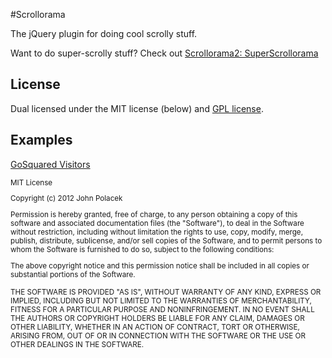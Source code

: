 #Scrollorama

The jQuery plugin for doing cool scrolly stuff.

Want to do super-scrolly stuff? Check out [Scrollorama2: SuperScrollorama](http://johnpolacek.github.com/superscrollorama/)


## License

Dual licensed under the MIT license (below) and [GPL license](http://www.gnu.org/licenses/gpl-3.0.html).

## Examples
[GoSquared Visitors](https://www.gosquared.com/visitors/)

<small>
MIT License

Copyright (c) 2012 John Polacek

Permission is hereby granted, free of charge, to any person obtaining a copy of this software and associated documentation files (the "Software"), to deal in the Software without restriction, including without limitation the rights to use, copy, modify, merge, publish, distribute, sublicense, and/or sell copies of the Software, and to permit persons to whom the Software is furnished to do so, subject to the following conditions:

The above copyright notice and this permission notice shall be included in all copies or substantial portions of the Software.

THE SOFTWARE IS PROVIDED "AS IS", WITHOUT WARRANTY OF ANY KIND, EXPRESS OR IMPLIED, INCLUDING BUT NOT LIMITED TO THE WARRANTIES OF MERCHANTABILITY, FITNESS FOR A PARTICULAR PURPOSE AND NONINFRINGEMENT. IN NO EVENT SHALL THE AUTHORS OR COPYRIGHT HOLDERS BE LIABLE FOR ANY CLAIM, DAMAGES OR OTHER LIABILITY, WHETHER IN AN ACTION OF CONTRACT, TORT OR OTHERWISE, ARISING FROM, OUT OF OR IN CONNECTION WITH THE SOFTWARE OR THE USE OR OTHER DEALINGS IN THE SOFTWARE.
</small>